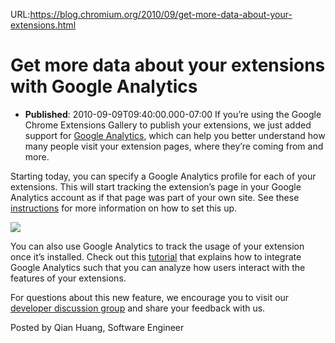 URL:https://blog.chromium.org/2010/09/get-more-data-about-your-extensions.html
# Get more data about your extensions with Google Analytics
- **Published**: 2010-09-09T09:40:00.000-07:00
If you’re using the Google Chrome Extensions Gallery to publish your extensions, we just added support for [Google Analytics](http://www.google.com/analytics/), which can help you better understand how many people visit your extension pages, where they’re coming from and more.  
  
Starting today, you can specify a Google Analytics profile for each of your extensions. This will start tracking the extension’s page in your Google Analytics account as if that page was part of your own site. See these [instructions](http://www.google.com/support/chrome/bin/answer.py?answer=188739) for more information on how to set this up.  
  
[![](http://4.bp.blogspot.com/_-MC69KJzn6Y/TIkRnYb76EI/AAAAAAAAAB8/GXD2QNn56OY/s320/AnalyticsImageBlogPost.png)](http://4.bp.blogspot.com/_-MC69KJzn6Y/TIkRnYb76EI/AAAAAAAAAB8/GXD2QNn56OY/s1600/AnalyticsImageBlogPost.png)  
  
You can also use Google Analytics to track the usage of your extension once it’s installed. Check out this [tutorial](http://code.google.com/chrome/extensions/tut_analytics.html) that explains how to integrate Google Analytics such that you can analyze how users interact with the features of your extensions.  
  
For questions about this new feature, we encourage you to visit our [developer discussion group](https://groups.google.com/a/chromium.org/group/chromium-extensions/topics) and share your feedback with us.  
  
Posted by Qian Huang, Software Engineer 